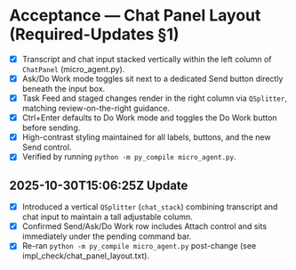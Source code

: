 # Acceptance — Chat Panel Layout (Required-Updates §1)

- [x] Transcript and chat input stacked vertically within the left column of `ChatPanel` (micro_agent.py).
- [x] Ask/Do Work mode toggles sit next to a dedicated Send button directly beneath the input box.
- [x] Task Feed and staged changes render in the right column via `QSplitter`, matching review-on-the-right guidance.
- [x] Ctrl+Enter defaults to Do Work mode and toggles the Do Work button before sending.
- [x] High-contrast styling maintained for all labels, buttons, and the new Send control.
- [x] Verified by running `python -m py_compile micro_agent.py`.

## 2025-10-30T15:06:25Z Update
- [x] Introduced a vertical `QSplitter` (`chat_stack`) combining transcript and chat input to maintain a tall adjustable column.
- [x] Confirmed Send/Ask/Do Work row includes Attach control and sits immediately under the pending command bar.
- [x] Re-ran `python -m py_compile micro_agent.py` post-change (see impl_check/chat_panel_layout.txt).
